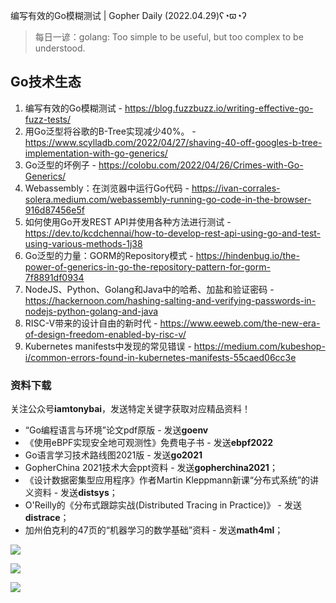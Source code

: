 编写有效的Go模糊测试 | Gopher Daily (2022.04.29)ʕ◔ϖ◔ʔ

>每日一谚：golang: Too simple to be useful, but too complex to be understood.

## Go技术生态

1. 编写有效的Go模糊测试 - https://blog.fuzzbuzz.io/writing-effective-go-fuzz-tests/
2. 用Go泛型将谷歌的B-Tree实现减少40%。 - https://www.scylladb.com/2022/04/27/shaving-40-off-googles-b-tree-implementation-with-go-generics/
3. Go泛型的坏例子 - https://colobu.com/2022/04/26/Crimes-with-Go-Generics/
4. Webassembly：在浏览器中运行Go代码 - https://ivan-corrales-solera.medium.com/webassembly-running-go-code-in-the-browser-916d87456e5f
5. 如何使用Go开发REST API并使用各种方法进行测试 - https://dev.to/kcdchennai/how-to-develop-rest-api-using-go-and-test-using-various-methods-1j38
6. Go泛型的力量：GORM的Repository模式 - https://hindenbug.io/the-power-of-generics-in-go-the-repository-pattern-for-gorm-7f8891df0934
7. NodeJS、Python、Golang和Java中的哈希、加盐和验证密码 - https://hackernoon.com/hashing-salting-and-verifying-passwords-in-nodejs-python-golang-and-java
8. RISC-V带来的设计自由的新时代 - https://www.eeweb.com/the-new-era-of-design-freedom-enabled-by-risc-v/ 
9. Kubernetes manifests中发现的常见错误 - https://medium.com/kubeshop-i/common-errors-found-in-kubernetes-manifests-55caed06cc3e

### 资料下载

关注公众号**iamtonybai**，发送特定关键字获取对应精品资料！

* “Go编程语言与环境”论文pdf原版 - 发送**goenv**
* 《使用eBPF实现安全地可观测性》免费电子书 - 发送**ebpf2022**
* Go语言学习技术路线图2021版 - 发送**go2021**
* GopherChina 2021技术大会ppt资料 - 发送**gopherchina2021**；
* 《设计数据密集型应用程序》作者Martin Kleppmann新课“分布式系统”的讲义资料 - 发送**distsys**；
* O'Reilly的《分布式跟踪实战(Distributed Tracing in Practice)》 - 发送**distrace**；
* 加州伯克利的47页的“机器学习的数学基础”资料 - 发送**math4ml**；

![](https://mmbiz.qpic.cn/mmbiz_png/cH6WzfQ94mb54jsFJZ3Knmz8obUsf3PBShthmdSw5E01TcYmUReGkj0BWpxHak1HlnlzHvLmKax53YSGr7aNlA/0?wx_fmt=png)

![](https://mmbiz.qpic.cn/mmbiz_png/cH6WzfQ94mZsOgPXTXZgWiaE03ib9r9WFJXC6xJCA5Y6VSesOZqlGxYfODibvR7UPGxiaM7SZZNQZkRtggPXEfBdwQ/0?wx_fmt=png)

![](https://mmbiz.qpic.cn/mmbiz_png/cH6WzfQ94mb54jsFJZ3Knmz8obUsf3PBrSoqeMvoWCticN2cpU64fJ0FYQdXJhP7ia7WRh8628uOAsQYeE2NibRRw/0?wx_fmt=png)

